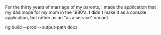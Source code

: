 For the thirty years of marriage of my parents, i made the application that my dad made for my mom in the 1980's.
I didn't make it as a console application, but rather as an "as a service" variant.

ng build --prod --output-path docs
